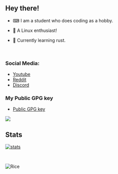 ## Hey there!

-   ⌨ I am a student who does coding as a hobby.

-   📗 A Linux enthusiast!

-   🦀 Currently learning rust.

<br />

### Social Media:

-   [Youtube](https://youtube.com/c/idlidev)
-   [Reddit](https://reddit.com/u/idli_codes)
-   [Discord](https://discord.gg/UpFrCBmmtP)

### My Public GPG key

-   [Public GPG key](https://raw.githubusercontent.com/rv178/rv178/master/public_key.gpg)
    <br />

![](https://api.bakerie.gq/theme-1/758991567695642644)
<br />

## Stats

[![stats](https://github-readme-stats.vercel.app/api?username=rv178&theme=nord)]()

<br />

![Rice](https://i.redd.it/fxfkhld0kga81.png)
